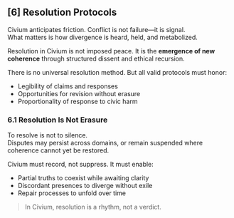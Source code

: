 ## [6] Resolution Protocols

Civium anticipates friction. Conflict is not failure—it is signal.  
What matters is how divergence is heard, held, and metabolized.

Resolution in Civium is not imposed peace. It is the **emergence of new coherence** through structured dissent and ethical recursion.

There is no universal resolution method. But all valid protocols must honor:
- Legibility of claims and responses
- Opportunities for revision without erasure
- Proportionality of response to civic harm

### 6.1 Resolution Is Not Erasure

To resolve is not to silence.  
Disputes may persist across domains, or remain suspended where coherence cannot yet be restored.

Civium must record, not suppress. It must enable:
- Partial truths to coexist while awaiting clarity
- Discordant presences to diverge without exile
- Repair processes to unfold over time

> In Civium, resolution is a rhythm, not a verdict.

